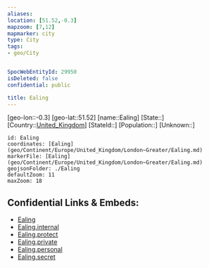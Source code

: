 ```yaml
---
aliases: 
location: [51.52,-0.3]
mapzoom: [7,12] 
mapmarker: city 
type: City
tags:
- geo/City


SpocWebEntityId: 29950
isDeleted: false
confidential: public

title: Ealing
---
```

[geo-lon::-0.3]
[geo-lat::51.52]
[name::Ealing]
[State::]
[Country::[United_Kingdom](geo/Continent/Europe/United_Kingdom.md)]
[StateId::]
[Population::]
[Unknown::]


```leaflet
id: Ealing
coordinates: [Ealing](geo/Continent/Europe/United_Kingdom/London~Greater/Ealing.md)
markerFile: [Ealing](geo/Continent/Europe/United_Kingdom/London~Greater/Ealing.md)
geojsonFolder: ./Ealing
defaultZoom: 11 
maxZoom: 18
```


## Confidential Links & Embeds: 
- [Ealing](../../../../../../_public/geo/Continent/Europe/United_Kingdom/London~Greater/Ealing.md) 
- [Ealing.internal](../../../../../../_internal/geo/Continent/Europe/United_Kingdom/London~Greater/Ealing.internal.md) 
- [Ealing.protect](../../../../../../_protect/geo/Continent/Europe/United_Kingdom/London~Greater/Ealing.protect.md) 
- [Ealing.private](../../../../../../_private/geo/Continent/Europe/United_Kingdom/London~Greater/Ealing.private.md) 
- [Ealing.personal](../../../../../../_personal/geo/Continent/Europe/United_Kingdom/London~Greater/Ealing.personal.md) 
- [Ealing.secret](../../../../../../_secret/geo/Continent/Europe/United_Kingdom/London~Greater/Ealing.secret.md) 
